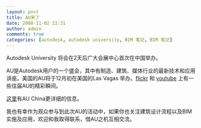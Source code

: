 ```yaml
---
layout: post
title: AU来了
date: 2008-11-02 22:31
author: admin
comments: true
categories: [autodesk, autodesk university, BIM 笔记, BIM 笔记]
---
```

Autodesk University 将会在2天后广大会展中心首次在中国举办。

AU是Autodesk用户的一个盛会，其中有制造、建筑、媒体行业的最新技术和应用讲座。美国的AU将于12月初在美国的Las Vagas 举办。<a href="http://www.flickr.com/search/?q=autodesk%20university&amp;w=all">flickr</a> 和 <a href="http://www.youtube.com/results?search_query=Autodesk+university&amp;search_type=&amp;aq=f">youtube</a> 上有一些往届AU的精彩瞬间。

<a href="http://au.autodesk.com.cn/">这里</a>有AU China更详细的信息。

我也有幸作为观众参与到此次AU的活动中，如果你也关注建筑设计流程以及BIM实施及应用，欢迎和我取得联系，借AU之机互相交流。
